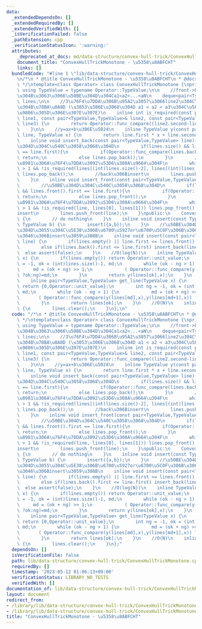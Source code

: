 ```yaml
---
data:
  _extendedDependsOn: []
  _extendedRequiredBy: []
  _extendedVerifiedWith: []
  _isVerificationFailed: false
  _pathExtension: cpp
  _verificationStatusIcon: ':warning:'
  attributes:
    _deprecated_at_docs: md/data-structure/convex-hull-trick/ConvexHullTrickMonotone.md
    document_title: "ConvexHullTrickMonotone - \u5358\u8ABFCHT"
    links: []
  bundledCode: "#line 1 \"lib/data-structure/convex-hull-trick/ConvexHullTrickMonotone.cpp\"\
    \n/*\n * @title ConvexHullTrickMonotone - \u5358\u8ABFCHT\n * @docs md/data-structure/convex-hull-trick/ConvexHullTrickMonotone.md\n\
    \ */\ntemplate<class Operator> class ConvexHullTrickMonotone {\nprivate:\n   \
    \ using TypeValue = typename Operator::TypeValue;\n\n    //front->back\u306B\u5411\
    \u304B\u3063\u3066\u50BE\u304D\u304Ca1<a2<...<aN\n    deque<pair<TypeValue,TypeValue>>\
    \ lines;\n\n    //3\u76F4\u7DDA\u306B\u95A2\u3057\u3066line2\u304C\u5FC5\u8981\
    \u304B\u78BA\u8A8D (\u3053\u306E\u3068\u304D a1 < a2 < a3\u304C\u5FC5\u8981=deque\u306E\
    \u9806\u305D\u306E\u307E\u307E)\n    inline int is_required(const pair<TypeValue,TypeValue>&\
    \ line1, const pair<TypeValue,TypeValue>& line2, const pair<TypeValue,TypeValue>&\
    \ line3) {\n        return Operator::func_compare((line2.second-line3.second)*(line2.first-line1.first),(line1.second-line2.second)*(line3.first-line2.first));\n\
    \    }\n\n    //y=ax+b\u306E\u5024\n    inline TypeValue y(const pair<TypeValue,TypeValue>\
    \ line, TypeValue x) {\n        return line.first * x + line.second;\n    }\n\n\
    \    inline void insert_back(const pair<TypeValue,TypeValue> line){\n        //\u50BE\
    \u304D\u304C\u540C\u3058\u3068\u304D\n        if(lines.size() && lines.back().first\
    \ == line.first){\n            if(Operator::func_compare(lines.back().second,line.second))\
    \ return;\n            else lines.pop_back();\n        }\n        //\u4E0D\u5FC5\
    \u8981\u306A\u76F4\u7DDA\u3092\u53D6\u308A\u9664\u304F\n        while (lines.size()\
    \ > 1 && !is_required(lines[(int)lines.size()-2], lines[(int)lines.size()-1],line))\
    \ lines.pop_back();\n        //back\u306Binsert\n        lines.push_back(line);\n\
    \    }\n    inline void insert_front(const pair<TypeValue,TypeValue> line){\n\
    \        //\u50BE\u304D\u304C\u540C\u3058\u3068\u304D\n        if(lines.size()\
    \ && lines.front().first == line.first){\n            if(Operator::func_compare(lines.front().second,line.second))\
    \ return;\n            else lines.pop_front();\n        }\n        //\u4E0D\u5FC5\
    \u8981\u306A\u76F4\u7DDA\u3092\u53D6\u308A\u9664\u304F\n        while (lines.size()\
    \ > 1 && !is_required(line, lines[0], lines[1])) lines.pop_front();\n        //front\u306B\
    insert\n        lines.push_front(line);\n    }\npublic:\n    ConvexHullTrickMonotone()\
    \ {\n        // do nothing\n    }\n    inline void insert(const TypeValue a, const\
    \ TypeValue b) {\n        insert({a,b});\n    }\n    //\u50BE\u304D\u306E\u5927\
    \u304D\u3055\u304C\u5E38\u306B\u6700\u5927or\u6700\u5C0F\u306B\u306A\u308B\u3088\
    \u3046\u306Binsert\u3059\u308B\n    inline void insert(const pair<TypeValue,TypeValue>\
    \ line) {\n        if(lines.empty() || line.first <= lines.front().first) insert_front(line);\n\
    \        else if(lines.back().first <= line.first) insert_back(line);\n      \
    \  else assert(false);\n    }\n    //O(log(N))\n    inline TypeValue get(TypeValue\
    \ x) {\n        if(lines.empty()) return Operator::unit_value;\n        int ng\
    \ = -1, ok = (int)lines.size()-1, md;\n        while (ok - ng > 1) {\n       \
    \     md = (ok + ng) >> 1;\n            ( Operator::func_compare(y(lines[md],x),y(lines[md+1],x))\
    \ ?ok:ng)=md;\n        }\n        return y(lines[ok],x);\n    }\n    //O(log(N))\n\
    \    inline pair<TypeValue,TypeValue> get_line(TypeValue x) {\n        if(lines.empty())\
    \ return {0,Operator::unit_value};\n        int ng = -1, ok = (int)lines.size()-1,\
    \ md;\n        while (ok - ng > 1) {\n            md = (ok + ng) >> 1;\n     \
    \       ( Operator::func_compare(y(lines[md],x),y(lines[md+1],x)) ?ok:ng)=md;\n\
    \        }\n        return lines[ok];\n    }\n    //O(N)\n    inline void clear(void)\
    \ {\n        lines.clear();\n    }\n};\n"
  code: "/*\n * @title ConvexHullTrickMonotone - \u5358\u8ABFCHT\n * @docs md/data-structure/convex-hull-trick/ConvexHullTrickMonotone.md\n\
    \ */\ntemplate<class Operator> class ConvexHullTrickMonotone {\nprivate:\n   \
    \ using TypeValue = typename Operator::TypeValue;\n\n    //front->back\u306B\u5411\
    \u304B\u3063\u3066\u50BE\u304D\u304Ca1<a2<...<aN\n    deque<pair<TypeValue,TypeValue>>\
    \ lines;\n\n    //3\u76F4\u7DDA\u306B\u95A2\u3057\u3066line2\u304C\u5FC5\u8981\
    \u304B\u78BA\u8A8D (\u3053\u306E\u3068\u304D a1 < a2 < a3\u304C\u5FC5\u8981=deque\u306E\
    \u9806\u305D\u306E\u307E\u307E)\n    inline int is_required(const pair<TypeValue,TypeValue>&\
    \ line1, const pair<TypeValue,TypeValue>& line2, const pair<TypeValue,TypeValue>&\
    \ line3) {\n        return Operator::func_compare((line2.second-line3.second)*(line2.first-line1.first),(line1.second-line2.second)*(line3.first-line2.first));\n\
    \    }\n\n    //y=ax+b\u306E\u5024\n    inline TypeValue y(const pair<TypeValue,TypeValue>\
    \ line, TypeValue x) {\n        return line.first * x + line.second;\n    }\n\n\
    \    inline void insert_back(const pair<TypeValue,TypeValue> line){\n        //\u50BE\
    \u304D\u304C\u540C\u3058\u3068\u304D\n        if(lines.size() && lines.back().first\
    \ == line.first){\n            if(Operator::func_compare(lines.back().second,line.second))\
    \ return;\n            else lines.pop_back();\n        }\n        //\u4E0D\u5FC5\
    \u8981\u306A\u76F4\u7DDA\u3092\u53D6\u308A\u9664\u304F\n        while (lines.size()\
    \ > 1 && !is_required(lines[(int)lines.size()-2], lines[(int)lines.size()-1],line))\
    \ lines.pop_back();\n        //back\u306Binsert\n        lines.push_back(line);\n\
    \    }\n    inline void insert_front(const pair<TypeValue,TypeValue> line){\n\
    \        //\u50BE\u304D\u304C\u540C\u3058\u3068\u304D\n        if(lines.size()\
    \ && lines.front().first == line.first){\n            if(Operator::func_compare(lines.front().second,line.second))\
    \ return;\n            else lines.pop_front();\n        }\n        //\u4E0D\u5FC5\
    \u8981\u306A\u76F4\u7DDA\u3092\u53D6\u308A\u9664\u304F\n        while (lines.size()\
    \ > 1 && !is_required(line, lines[0], lines[1])) lines.pop_front();\n        //front\u306B\
    insert\n        lines.push_front(line);\n    }\npublic:\n    ConvexHullTrickMonotone()\
    \ {\n        // do nothing\n    }\n    inline void insert(const TypeValue a, const\
    \ TypeValue b) {\n        insert({a,b});\n    }\n    //\u50BE\u304D\u306E\u5927\
    \u304D\u3055\u304C\u5E38\u306B\u6700\u5927or\u6700\u5C0F\u306B\u306A\u308B\u3088\
    \u3046\u306Binsert\u3059\u308B\n    inline void insert(const pair<TypeValue,TypeValue>\
    \ line) {\n        if(lines.empty() || line.first <= lines.front().first) insert_front(line);\n\
    \        else if(lines.back().first <= line.first) insert_back(line);\n      \
    \  else assert(false);\n    }\n    //O(log(N))\n    inline TypeValue get(TypeValue\
    \ x) {\n        if(lines.empty()) return Operator::unit_value;\n        int ng\
    \ = -1, ok = (int)lines.size()-1, md;\n        while (ok - ng > 1) {\n       \
    \     md = (ok + ng) >> 1;\n            ( Operator::func_compare(y(lines[md],x),y(lines[md+1],x))\
    \ ?ok:ng)=md;\n        }\n        return y(lines[ok],x);\n    }\n    //O(log(N))\n\
    \    inline pair<TypeValue,TypeValue> get_line(TypeValue x) {\n        if(lines.empty())\
    \ return {0,Operator::unit_value};\n        int ng = -1, ok = (int)lines.size()-1,\
    \ md;\n        while (ok - ng > 1) {\n            md = (ok + ng) >> 1;\n     \
    \       ( Operator::func_compare(y(lines[md],x),y(lines[md+1],x)) ?ok:ng)=md;\n\
    \        }\n        return lines[ok];\n    }\n    //O(N)\n    inline void clear(void)\
    \ {\n        lines.clear();\n    }\n};"
  dependsOn: []
  isVerificationFile: false
  path: lib/data-structure/convex-hull-trick/ConvexHullTrickMonotone.cpp
  requiredBy: []
  timestamp: '2023-05-12 01:06:13+09:00'
  verificationStatus: LIBRARY_NO_TESTS
  verifiedWith: []
documentation_of: lib/data-structure/convex-hull-trick/ConvexHullTrickMonotone.cpp
layout: document
redirect_from:
- /library/lib/data-structure/convex-hull-trick/ConvexHullTrickMonotone.cpp
- /library/lib/data-structure/convex-hull-trick/ConvexHullTrickMonotone.cpp.html
title: "ConvexHullTrickMonotone - \u5358\u8ABFCHT"
---
```

